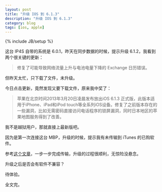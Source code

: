 ```yaml
---
layout: post
title: "升级 IOS 到 6.1.3"
description: "升级 IOS 到 6.1.3"
category: blog
tags: [ios, apple]
---
```

{% include JB/setup %}

这台 IP4S 自带的系统是 6.0.1，昨天在同步数据的时候，提示升级 6.1.2，我看到两个很关键的更新：

>修复了可能导致网络流量上升与电池电量下降的 Exchange 日历错误。

但昨天太忙，只下载了文件，未升级。

今日点击更新，竟然发现又要下载文件，原来我中奖了：

>苹果在北京时间2013年3月20日凌晨发布放出iOS 6.1.3 正式版，此版本适用于iPhone、iPad和iPod touch等全系列iOS设备。修复了之前版本存在的一些漏洞，比如无需密码直接访问电话程序的锁屏漏洞，同时日本地区的苹果地图服务得到了改善。

我不是越狱用户，那就直接上最新版吧。

因为是第一次连接这台 MBP，升级的时候，提示我有未传输到 iTunes 的已购软件。

参考[这个文章](http://support.apple.com/kb/ht1848)，一步一步完成传输，升级的过程很顺利，无惊险没悬念。

升级之后是否会有软件不兼容？

待体验。

全文完。
